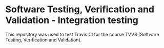 # Software Testing, Verification and Validation - Integration testing

This repository was used to test Travis CI for the course TVVS (Software Testing, Verification and Validation).
